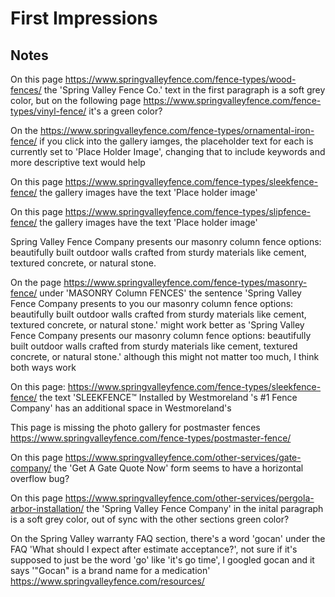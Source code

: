 # First Impressions

## Notes

On this page https://www.springvalleyfence.com/fence-types/wood-fences/ the 'Spring Valley Fence Co.' text in the first paragraph is a soft grey color, but on the following page https://www.springvalleyfence.com/fence-types/vinyl-fence/ it's a green color?

On the https://www.springvalleyfence.com/fence-types/ornamental-iron-fence/ if you click into the gallery iamges, the placeholder text for each is currently set to 'Place Holder Image', changing that to include keywords and more descriptive text would help

On this page https://www.springvalleyfence.com/fence-types/sleekfence-fence/ the gallery images have the text 'Place holder image'

On this page https://www.springvalleyfence.com/fence-types/slipfence-fence/ the gallery images have the text 'Place holder image'

Spring Valley Fence Company presents our masonry column fence options: beautifully built outdoor walls crafted from sturdy materials like cement, textured concrete, or natural stone.

On the page https://www.springvalleyfence.com/fence-types/masonry-fence/ under 'MASONRY Column FENCES' the sentence 'Spring Valley Fence Company presents to you our masonry column fence options: beautifully built outdoor walls crafted from sturdy materials like cement, textured concrete, or natural stone.' might work better as 'Spring Valley Fence Company presents our masonry column fence options: beautifully built outdoor walls crafted from sturdy materials like cement, textured concrete, or natural stone.' although this might not matter too much, I think both ways work

On this page: https://www.springvalleyfence.com/fence-types/sleekfence-fence/ the text 'SLEEKFENCE™ Installed by Westmoreland 's #1 Fence Company' has an additional space in Westmoreland's

This page is missing the photo gallery for postmaster fences https://www.springvalleyfence.com/fence-types/postmaster-fence/

On this page https://www.springvalleyfence.com/other-services/gate-company/ the 'Get A Gate Quote Now' form seems to have a horizontal overflow bug?

On this page https://www.springvalleyfence.com/other-services/pergola-arbor-installation/ the 'Spring Valley Fence Company' in the inital paragraph is a soft grey color, out of sync with the other sections green color?

On the Spring Valley warranty FAQ section, there's a word 'gocan' under the FAQ 'What should I expect after estimate acceptance?', not sure if it's supposed to just be the word 'go' like 'it's go time', I googled gocan and it says '"Gocan" is a brand name for a medication' https://www.springvalleyfence.com/resources/
